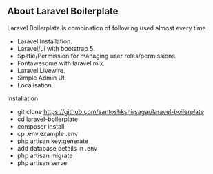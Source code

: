 
## About Laravel Boilerplate

Laravel Boilerplate is combination of following used almost every time

- Laravel Installation.
- Laravel/ui with bootstrap 5.
- Spatie/Permission for managing user roles/permissions.
- Fontawesome with laravel mix.
- Laravel Livewire.
- Simple Admin UI.
- Localisation.

Installation 

 - git clone https://github.com/santoshkshirsagar/laravel-boilerplate
 - cd laravel-boilerplate
 - composer install
 - cp .env.example .env
 - php artisan key:generate
 - add database details in .env
 - php artisan migrate
 - php artisan serve
